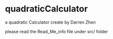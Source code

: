 # quadraticCalculator
a quadratic Calculator create by Darren Zhen

please read the Read_Me_info file under src/ folder

